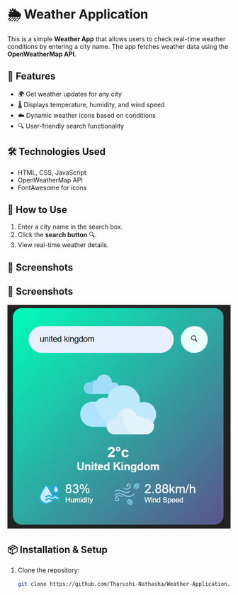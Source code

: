 # 🌦 Weather Application

This is a simple **Weather App** that allows users to check real-time weather conditions by entering a city name. The app fetches weather data using the **OpenWeatherMap API**.

## 🚀 Features
- 🌍 Get weather updates for any city
- 🌡 Displays temperature, humidity, and wind speed
- ☁️ Dynamic weather icons based on conditions
- 🔍 User-friendly search functionality

## 🛠️ Technologies Used
- HTML, CSS, JavaScript
- OpenWeatherMap API
- FontAwesome for icons

## 🎯 How to Use
1. Enter a city name in the search box.
2. Click the **search button** 🔍.
3. View real-time weather details.

## 📸 Screenshots
## 📸 Screenshots
[![Weather App Preview](Images/weather-app-preview.png)](https://github.com/Tharushi-Nathasha/Weather-Application)

## 📦 Installation & Setup
1. Clone the repository:
   ```bash
   git clone https://github.com/Tharushi-Nathasha/Weather-Application.git

